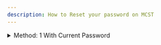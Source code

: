 ```yaml
---
description: How to Reset your password on MCST
---
```


<details>
  
<summary>Method: 1 With Current Password</summary>

1\) Navigate To Your My Account Page While Logged Into Your Account.\
2\) Then Under Update Password enter your old password and new password.\
3\) Click Update.

<details>
  
<summary>Images</summary>

1)\
![](<../.gitbook/assets/password-reset/image(1).png>)\
2)\
![](<../.gitbook/assets/password-reset/image(2).png>)\
3)\
![](<../.gitbook/assets/password-reset/image(3).png>)
</details>

</details>
